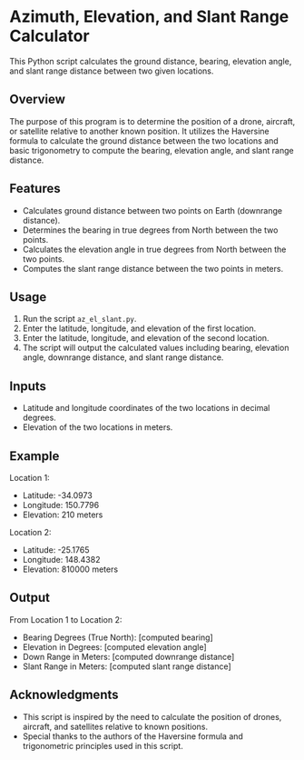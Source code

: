 # Azimuth, Elevation, and Slant Range Calculator

This Python script calculates the ground distance, bearing, elevation angle, and slant range distance between two given locations.

## Overview

The purpose of this program is to determine the position of a drone, aircraft, or satellite relative to another known position. It utilizes the Haversine formula to calculate the ground distance between the two locations and basic trigonometry to compute the bearing, elevation angle, and slant range distance.

## Features

- Calculates ground distance between two points on Earth (downrange distance).
- Determines the bearing in true degrees from North between the two points.
- Calculates the elevation angle in true degrees from North between the two points.
- Computes the slant range distance between the two points in meters.

## Usage

1. Run the script `az_el_slant.py`.
2. Enter the latitude, longitude, and elevation of the first location.
3. Enter the latitude, longitude, and elevation of the second location.
4. The script will output the calculated values including bearing, elevation angle, downrange distance, and slant range distance.

## Inputs

- Latitude and longitude coordinates of the two locations in decimal degrees.
- Elevation of the two locations in meters.

## Example

Location 1:
- Latitude: -34.0973
- Longitude: 150.7796
- Elevation: 210 meters

Location 2:
- Latitude: -25.1765
- Longitude: 148.4382
- Elevation: 810000 meters

## Output

From Location 1 to Location 2:
- Bearing Degrees (True North): [computed bearing]
- Elevation in Degrees: [computed elevation angle]
- Down Range in Meters: [computed downrange distance]
- Slant Range in Meters: [computed slant range distance]

## Acknowledgments

- This script is inspired by the need to calculate the position of drones, aircraft, and satellites relative to known positions.
- Special thanks to the authors of the Haversine formula and trigonometric principles used in this script.

